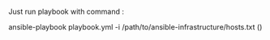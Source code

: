Just run playbook with command :

ansible-playbook playbook.yml -i /path/to/ansible-infrastructure/hosts.txt ()